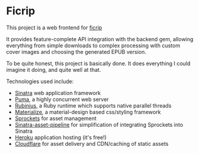 # Ficrip

This project is a web frontend for [ficrip](https://github.com/toroidal-code/ficrip)

It provides feature-complete API integration with the backend gem, allowing everything from
simple downloads to complex processing with custom cover images and choosing the
generated EPUB version.

To be quite honest, this project is basically done. It does everything I could
imagine it doing, and quite well at that.

Technologies used include:
- [Sinatra](https://github.com/sinatra/sinatra) web application framework
- [Puma](https://github.com/puma/puma), a highly concurrent web server
- [Rubinius](https://github.com/rubinius/rubinius), a Ruby runtime which supports native parallel threads
- [Materialize](https://github.com/Dogfalo/materialize), a material-design based css/styling framework
- [Sprockets](https://github.com/rails/sprockets) for asset management
- [Sinatra-asset-pipeline](https://github.com/kalasjocke/sinatra-asset-pipeline) for simplification of integrating Sprockets into Sinatra
- [Heroku](heroku.com) application hosting (it's free!)
- [Cloudflare](cloudflare.com) for asset delivery and CDN/caching of static assets
